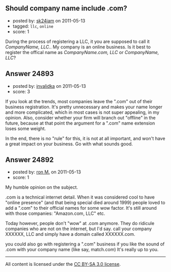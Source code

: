 ## Should company name include .com?

- posted by: [sk24iam](https://stackexchange.com/users/-1/4660-sk24iam) on 2011-05-13
- tagged: `llc`, `online`
- score: 1

During the process of registering a LLC, it you are supposed to call it *CompanyName, LLC.*.  My company is an online business.  Is it best to register the offical name as *CompanyName.com, LLC* or *CompanyName, LLC*?


## Answer 24893

- posted by: [invalidka](https://stackexchange.com/users/-1/10427-invalidka) on 2011-05-13
- score: 3

If you look at the trends, most companies leave the ".com" out of their business registration. It's pretty unnecessary and makes your name longer and more complicated, which in most cases is not super appealing, in my opinion. Also, consider whether your firm will branch out "offline" in the future, because at that point the argument for a ".com" name extension loses some weight. 

In the end, there is no "rule" for this, it is not at all important, and won't have a great impact on your business. Go with what sounds good.


## Answer 24892

- posted by: [ron M.](https://stackexchange.com/users/-1/2122-ron-m) on 2011-05-13
- score: 1

My humble opinion on the subject.

.com is a technical internet detail. When it was considered cool to have "online presence" (and that being special died around 1999) people loved to add a ".com" to their official names for some wow factor. It's still around with those companies: "Amazon.com, LLC" etc.

Today however, people don't "wow" at .com anymore. They do ridicule companies who are not on the internet, but I'd say. call your company XXXXXX, LLC and simply have a domain called XXXXXX.com.

you could also go with registering a ".com" business if you like the sound of .com with your company name (like say, match.com) It's really up to you.






---

All content is licensed under the [CC BY-SA 3.0 license](https://creativecommons.org/licenses/by-sa/3.0/).
